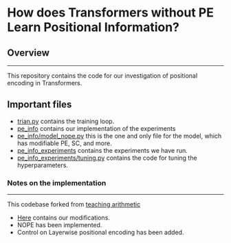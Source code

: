 # How does Transformers without PE Learn Positional Information?

## Overview
---
This repository contains the code for our investigation of positional encoding in Transformers.

## Important files
- [trian.py](./train.py) contains the training loop.
- [pe_info](./pe_info) contains our implementation of the experiments
- [pe_info/model_nope.py](./pe_info/model_nope.py) this is the one and only file for the model, which has modifiable PE, SC, and more.
- [pe_info_experiments](./pe_info_experiments) contains the experiments we have run.
- [pe_info_experiments/tuning.py](./pe_info_experiments/tuning.py) contains the code for tuning the hyperparameters.

### Notes on the implementation 
---
This codebase forked from [teaching arithmetic](https://github.com/lee-ny/teaching_arithmetic)
- [Here](./pe_info) contains our modifications.
- NOPE has been implemented.
- Control on Layerwise positional encoding has been added.